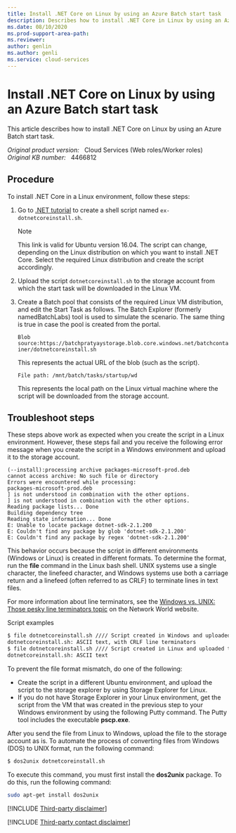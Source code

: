 ```yaml
---
title: Install .NET Core on Linux by using an Azure Batch start task
description: Describes how to install .NET Core in Linux by using an Azure Batch start task.
ms.date: 08/10/2020
ms.prod-support-area-path: 
ms.reviewer: 
author: genlin
ms.author: genli
ms.service: cloud-services
---
```

# Install .NET Core on Linux by using an Azure Batch start task

This article describes how to install .NET Core on Linux by using an Azure Batch start task.

_Original product version:_ &nbsp; Cloud Services (Web roles/Worker roles)  
_Original KB number:_ &nbsp; 4466812

## Procedure

To install .NET Core in a Linux environment, follow these steps:

1. Go to [.NET tutorial](https://www.microsoft.com/net/learn/get-started/linux/ubuntu16-04) to create a shell script named `ex- dotnetcoreinstall.sh`.

    > [!NOTE]
    > This link is valid for Ubuntu version 16.04. The script can change, depending on the Linux distribution on which you want to install .NET Core. Select the required Linux distribution and create the script accordingly.
2. Upload the script `dotnetcoreinstall.sh` to the storage account from which the start task will be downloaded in the Linux VM.
3. Create a Batch pool that consists of the required Linux VM distribution, and edit the Start Task as follows. The Batch Explorer (formerly namedBatchLabs) tool is used to simulate the scenario. The same thing is true in case the pool is created from the portal.

    `Blob source:https://batchpratyaystorage.blob.core.windows.net/batchcontainer/dotnetcoreinstall.sh`

    This represents the actual URL of the blob (such as the script).

    `File path: /mnt/batch/tasks/startup/wd`

    This represents the local path on the Linux virtual machine where the script will be downloaded from the storage account.

## Troubleshoot steps

These steps above work as expected when you create the script in a Linux environment. However, these steps fail and you receive the following error message when you create the script in a Windows environment and upload it to the storage account.

```console
(--install):processing archive packages-microsoft-prod.deb
cannot access archive: No such file or directory
Errors were encountered while processing:
packages-microsoft-prod.deb
] is not understood in combination with the other options.
] is not understood in combination with the other options.
Reading package lists... Done
Building dependency tree
Reading state information... Done
E: Unable to locate package dotnet-sdk-2.1.200
E: Couldn't find any package by glob 'dotnet-sdk-2.1.200'
E: Couldn't find any package by regex 'dotnet-sdk-2.1.200'
```

This behavior occurs because the script in different environments (Windows or Linux) is created in different formats. To determine the format, run the **file** command in the Linux bash shell. UNIX systems use a single character, the linefeed character, and Windows systems use both a carriage return and a linefeed (often referred to as CRLF) to terminate lines in text files.

For more information about line terminators, see the [Windows vs. UNIX: Those pesky line terminators topic](https://www.networkworld.com/article/3107972/linux/windows-vs-unix-those-pesky-line-terminators.html) on the Network World website.

Script examples

```bash
$ file dotnetcoreinstall.sh //// Script created in Windows and uploaded to storage account
dotnetcoreinstall.sh: ASCII text, with CRLF line terminators
$ file dotnetcoreinstall.sh //// Script created in Linux and uploaded to storage account
dotnetcoreinstall.sh: ASCII text
```

To prevent the file format mismatch, do one of the following:

- Create the script in a different Ubuntu environment, and upload the script to the storage explorer by using Storage Explorer for Linux.
- If you do not have Storage Explorer in your Linux environment, get the script from the VM that was created in the previous step to your Windows environment by using the following Putty command. The Putty tool includes the executable **pscp.exe**.

 After you send the file from Linux to Windows, upload the file to the storage account as is.
 To automate the process of converting files from Windows (DOS) to UNIX format, run the following command:

```bash
$ dos2unix dotnetcoreinstall.sh
```

To execute this command, you must first install the **dos2unix** package. To do this, run the following command:

```bash
sudo apt-get install dos2unix
```

[!INCLUDE [Third-party disclaimer](../../includes/third-party-disclaimer.md)]

[!INCLUDE [Third-party contact disclaimer](../../includes/third-party-contact-disclaimer.md)]
